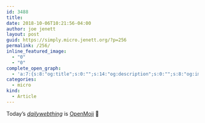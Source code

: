 ```yaml
---
id: 3488
title: 
date: 2018-10-06T10:21:56-04:00
author: joe jenett
layout: post
guid: https://simply.micro.jenett.org/?p=256
permalink: /256/
inline_featured_image:
  - "0"
  - "0"
complete_open_graph:
  - 'a:7:{s:8:"og:title";s:0:"";s:14:"og:description";s:0:"";s:8:"og:image";s:0:"";s:7:"og:type";s:0:"";s:12:"twitter:card";s:7:"summary";s:19:"twitter:description";s:0:"";s:15:"twitter:creator";s:0:"";}'
categories:
  - micro
kind:
  - Article
---
```

Today’s [_dailywebthing_](https://the.dailywebthing.com/) is [OpenMoji](http://openmoji.org/) 🎈